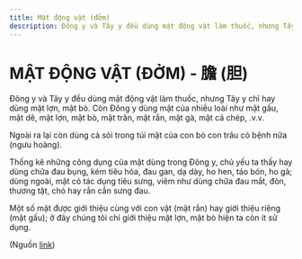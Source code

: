 ```yaml
---
title: Mật động vật (đởm)
description: Đông y và Tây y đều dùng mật động vật làm thuốc, nhưng Tây y chỉ hay dùng mật lợn, mật bò. Còn Đông y dùng mật của nhiều loài như mật gấu, mật dê, mật lợn, mật bò, mật trăn, mật rắn, mật gà, mật cá chép, .v.v.
---
```

# MẬT ĐỘNG VẬT (ĐỞM) - 膽 (胆)

Đông y và Tây y đều dùng mật động vật làm thuốc, nhưng Tây y chỉ hay dùng mật lợn, mật bò. Còn Đông y dùng mật của nhiều loài như mật gấu, mật dê, mật lợn, mật bò, mật trăn, mật rắn, mật gà, mật cá chép, .v.v.

Ngoài ra lại còn dùng cả sỏi trong túi mật của con bò con trâu có bệnh nữa (ngưu hoàng).

Thống kê những công dụng của mật dùng trong Đông y, chủ yếu ta thấy hay dùng chữa đau bụng, kém tiêu hóa, đau gan, dạ dày, ho hen, táo bón, ho gà; dùng ngoài, mật có tác dụng tiêu sưng, viêm như dùng chữa đau mắt, đòn, thương tật, chó hay rắn cắn sưng đau.

Một số mật được giới thiệu cùng với con vật (mật rắn) hay giới thiệu riêng (mật gấu); ở đây chúng tôi chỉ giới thiệu mật lợn, mật bò hiện ta còn ít sử dụng.

(Nguồn <a href="http://www.thuocvuonnha.com/nhung-cay-thuoc-va-vi-thuoc-viet-nam/ket-qua-tra-cuu/mat-dong-vat-dom" target="_blank">link</a>)
